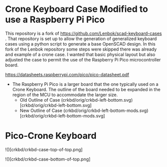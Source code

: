 # Crone Keyboard Case Modified to use a Raspberry Pi Pico

This repository is a fork of https://github.com/Lenbok/scad-keyboard-cases .
That repository is set up to allow the generation of generalized keyboard cases using
a python script to generate a base OpenSCAD design. In this fork of the Lenbok repository some
steps were skipped there was already and example of a crone case. I wanted that basic physical layout but 
also adjusted the case to permit the use of the Raspberry Pi Pico microcontroller board.

https://datasheets.raspberrypi.com/pico/pico-datasheet.pdf

* The Raspberry Pi Pico is a larger board that the one typically used on a Crone Keyboard. The outline of the board needed 
  to be expanded in the region of the MCU to accommodate the larger size.
    * Old Outline of Case
	  (crkbd/orig/crkbd-left-bottom.svg)[crkbd/orig/crkbd-left-bottom.svg]
    * New Outline of Case
	  (crkbd/orig/crkbd-left-bottom-mods.svg)[crkbd/orig/crkbd-left-bottom-mods.svg]
	 
# Pico-Crone Keyboard

!()[crkbd/crkbd-case-top-of-top.png]


!()[crkbd/crkbd-case-bottom-of-top.png]

